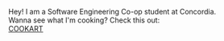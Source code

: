 Hey! I am a Software Engineering Co-op student at Concordia.  
Wanna see what I'm cooking? Check this out:  
[COOKART](https://cookart.onrender.com)
